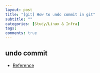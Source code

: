 ```yaml
---
layout: post
title: "[git] How to undo commit in git"
subtitle: ""
categories: [Study/Linux & Infra]
tags:
comments: true
---
```


## undo commit

- [Reference](https://www.lainyzine.com/ko/article/git-reset-and-git-revert-and-git-commit-amend/)

